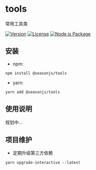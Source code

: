 # tools
常用工具类
<p align="center">

  <a href="https://www.npmjs.com/package/vue"><img src="https://img.shields.io/npm/v/@seasonjs/tools.svg?sanitize=true" alt="Version"></a>
  <a href="https://www.npmjs.com/package/vue"><img src="https://img.shields.io/npm/l/@seasonjs/tools.svg?sanitize=true" alt="License"></a>
  [![Node.js Package](https://github.com/seasonjs/tools/actions/workflows/npm-publish.yml/badge.svg)](https://github.com/seasonjs/tools/actions/workflows/npm-publish.yml)
  
</p>


## 安装
- npm:

```shell
npm install @seasonjs/tools
```

- yarn:

```shell
yarn add @seasonjs/tools
```

## 使用说明

规划中...


## 项目维护

-   定期升级第三方依赖

```shell
yarn upgrade-interactive --latest
```
